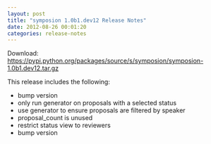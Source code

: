 ```yaml
---
layout: post
title: "symposion 1.0b1.dev12 Release Notes"
date: 2012-08-26 00:01:20
categories: release-notes
---
```


Download: <https://pypi.python.org/packages/source/s/symposion/symposion-1.0b1.dev12.tar.gz>

This release includes the following:

* bump version
* only run generator on proposals with a selected status
* use generator to ensure proposals are filtered by speaker
* proposal_count is unused
* restrict status view to reviewers
* bump version
